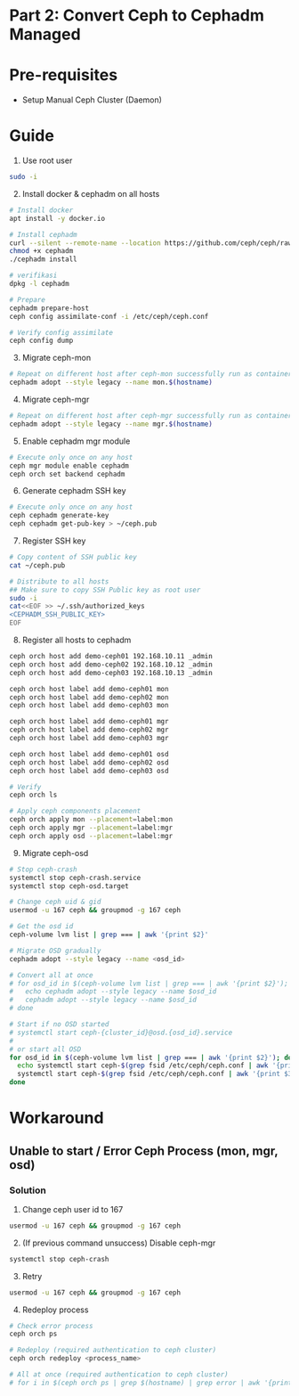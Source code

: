 # Part 2: Convert Ceph to Cephadm Managed
# Pre-requisites
- Setup Manual Ceph Cluster (Daemon)

# Guide
1. Use root user
```bash
sudo -i
```

2. Install docker & cephadm on all hosts
```bash
# Install docker
apt install -y docker.io 

# Install cephadm
curl --silent --remote-name --location https://github.com/ceph/ceph/raw/octopus/src/cephadm/cephadm
chmod +x cephadm
./cephadm install

# verifikasi
dpkg -l cephadm

# Prepare
cephadm prepare-host
ceph config assimilate-conf -i /etc/ceph/ceph.conf

# Verify config assimilate
ceph config dump
```

3. Migrate ceph-mon
```bash
# Repeat on different host after ceph-mon successfully run as container
cephadm adopt --style legacy --name mon.$(hostname)
```

4. Migrate ceph-mgr
```bash
# Repeat on different host after ceph-mgr successfully run as container
cephadm adopt --style legacy --name mgr.$(hostname)
```

5. Enable cephadm mgr module
```bash
# Execute only once on any host
ceph mgr module enable cephadm
ceph orch set backend cephadm
```

6. Generate cephadm SSH key
```bash
# Execute only once on any host
ceph cephadm generate-key
ceph cephadm get-pub-key > ~/ceph.pub
```

7. Register SSH key
```bash
# Copy content of SSH public key
cat ~/ceph.pub

# Distribute to all hosts
## Make sure to copy SSH Public key as root user
sudo -i
cat<<EOF >> ~/.ssh/authorized_keys
<CEPHADM_SSH_PUBLIC_KEY>
EOF
```

8. Register all hosts to cephadm
```bash
ceph orch host add demo-ceph01 192.168.10.11 _admin
ceph orch host add demo-ceph02 192.168.10.12 _admin
ceph orch host add demo-ceph03 192.168.10.13 _admin

ceph orch host label add demo-ceph01 mon
ceph orch host label add demo-ceph02 mon
ceph orch host label add demo-ceph03 mon

ceph orch host label add demo-ceph01 mgr
ceph orch host label add demo-ceph02 mgr
ceph orch host label add demo-ceph03 mgr

ceph orch host label add demo-ceph01 osd
ceph orch host label add demo-ceph02 osd
ceph orch host label add demo-ceph03 osd

# Verify
ceph orch ls

# Apply ceph components placement
ceph orch apply mon --placement=label:mon
ceph orch apply mgr --placement=label:mgr
ceph orch apply osd --placement=label:mgr
```

9. Migrate ceph-osd
```bash
# Stop ceph-crash
systemctl stop ceph-crash.service
systemctl stop ceph-osd.target

# Change ceph uid & gid
usermod -u 167 ceph && groupmod -g 167 ceph

# Get the osd id
ceph-volume lvm list | grep === | awk '{print $2}'

# Migrate OSD gradually
cephadm adopt --style legacy --name <osd_id>

# Convert all at once
# for osd_id in $(ceph-volume lvm list | grep === | awk '{print $2}'); do
#   echo cephadm adopt --style legacy --name $osd_id
#   cephadm adopt --style legacy --name $osd_id
# done

# Start if no OSD started
# systemctl start ceph-{cluster_id}@osd.{osd_id}.service
#
# or start all OSD
for osd_id in $(ceph-volume lvm list | grep === | awk '{print $2}'); do
  echo systemctl start ceph-$(grep fsid /etc/ceph/ceph.conf | awk '{print $3}')@$osd_id
  systemctl start ceph-$(grep fsid /etc/ceph/ceph.conf | awk '{print $3}')@$osd_id
done
```

# Workaround
## Unable to start / Error Ceph Process (mon, mgr, osd)
### Solution
1. Change ceph user id to 167
```bash
usermod -u 167 ceph && groupmod -g 167 ceph
```

2. (If previous command unsuccess) Disable ceph-mgr
```bash
systemctl stop ceph-crash
```

3. Retry
```bash
usermod -u 167 ceph && groupmod -g 167 ceph
```

4. Redeploy process
```bash
# Check error process
ceph orch ps

# Redeploy (required authentication to ceph cluster)
ceph orch redeploy <process_name>

# All at once (required authentication to ceph cluster)
# for i in $(ceph orch ps | grep $(hostname) | grep error | awk '{print $1}'); do ceph orch redeploy $i; done
```
